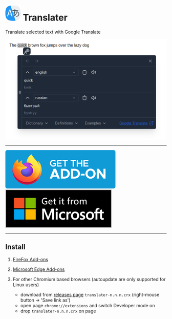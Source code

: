 # ![translater icon](src/icons/48.png) Translater

Translate selected text with Google Translate

![translater screenshot](docs/screen.png)

***

[![FireFox Add-ons](docs/get-the-addon-fx-apr-2020.svg)](https://addons.mozilla.org/firefox/addon/translater-gt)
[![Microsoft Edge Add-ons](docs/Get_it_from_Microsoft_Badge.svg)](https://microsoftedge.microsoft.com/addons/detail/ohcoejhlajaopflplmckddjcfecgleij)

***

## Install

1. [FireFox Add-ons](https://addons.mozilla.org/firefox/addon/translater-gt)
2. [Microsoft Edge Add-ons](https://microsoftedge.microsoft.com/addons/detail/ohcoejhlajaopflplmckddjcfecgleij)
3. For other Chromium based browsers (autoupdate are only supported for Linux users)

   * download from [releases page](https://github.com/chergav/translater/releases) `translater-n.n.n.crx` (right-mouse button -> 'Save link as')
   * open page `chrome://extensions` and switch Developer mode on
   * drop `translater-n.n.n.crx` on page
